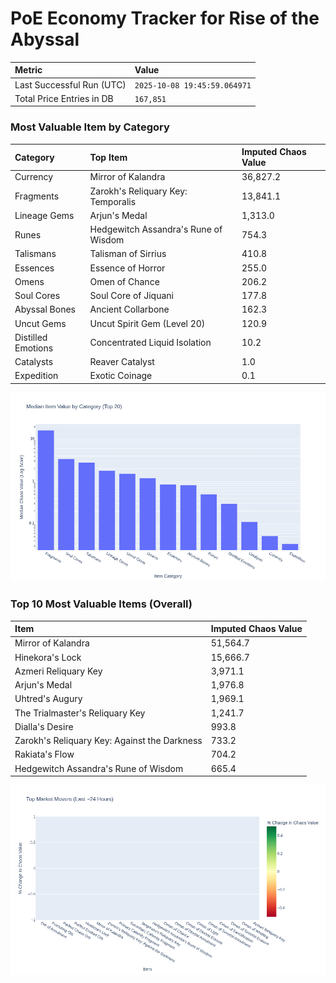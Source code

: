 # PoE Economy Tracker for Rise of the Abyssal

<!-- START_MAINTENANCE -->
| Metric | Value |
|:---|:---|
| Last Successful Run (UTC) | `2025-10-08 19:45:59.064971` |
| Total Price Entries in DB | `167,851` |

<!-- END_MAINTENANCE -->

<!-- START_DATAFRAME_DEBUG -->
<!-- END_DATAFRAME_DEBUG -->

<!-- START_CATEGORY_ANALYSIS -->
### Most Valuable Item by Category
| Category | Top Item | Imputed Chaos Value |
| :--- | :--- | :--- |
| Currency | Mirror of Kalandra | 36,827.2 |
| Fragments | Zarokh's Reliquary Key: Temporalis | 13,841.1 |
| Lineage Gems | Arjun's Medal | 1,313.0 |
| Runes | Hedgewitch Assandra's Rune of Wisdom | 754.3 |
| Talismans | Talisman of Sirrius | 410.8 |
| Essences | Essence of Horror | 255.0 |
| Omens | Omen of Chance | 206.2 |
| Soul Cores | Soul Core of Jiquani | 177.8 |
| Abyssal Bones | Ancient Collarbone | 162.3 |
| Uncut Gems | Uncut Spirit Gem (Level 20) | 120.9 |
| Distilled Emotions | Concentrated Liquid Isolation | 10.2 |
| Catalysts | Reaver Catalyst | 1.0 |
| Expedition | Exotic Coinage | 0.1 |


![Category Analysis Chart](charts/category_analysis.png)
<!-- END_ANALYSIS -->

<!-- START_ANALYSIS -->
### Top 10 Most Valuable Items (Overall)
| Item | Imputed Chaos Value |
| :--- | :--- |
| Mirror of Kalandra | 51,564.7 |
| Hinekora's Lock | 15,666.7 |
| Azmeri Reliquary Key | 3,971.1 |
| Arjun's Medal | 1,976.8 |
| Uhtred's Augury | 1,969.1 |
| The Trialmaster's Reliquary Key | 1,241.7 |
| Dialla's Desire | 993.8 |
| Zarokh's Reliquary Key: Against the Darkness | 733.2 |
| Rakiata's Flow | 704.2 |
| Hedgewitch Assandra's Rune of Wisdom | 665.4 |


![Market Movers Chart](charts/market_movers.png)
<!-- END_ANALYSIS -->
